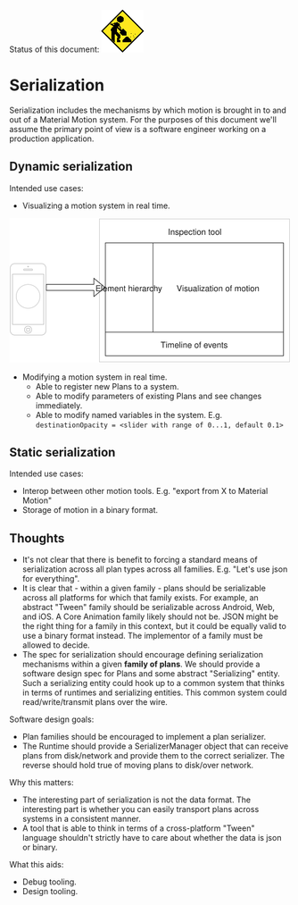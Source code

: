 Status of this document:
![](../_assets/under-construction-flashing-barracade-animation.gif)

# Serialization

Serialization includes the mechanisms by which motion is brought in to and out of a Material Motion system. For the purposes of this document we'll assume the primary point of view is a software engineer working on a production application.

## Dynamic serialization

Intended use cases:

* Visualizing a motion system in real time.

![](../_assets/Inspector.svg)

* Modifying a motion system in real time.
  * Able to register new Plans to a system.
  * Able to modify parameters of existing Plans and see changes immediately.
  * Able to modify named variables in the system. E.g. `destinationOpacity = <slider with range of 0...1, default 0.1>`


## Static serialization

Intended use cases:

* Interop between other motion tools. E.g. "export from X to Material Motion"
* Storage of motion in a binary format.

## Thoughts

* It's not clear that there is benefit to forcing a standard means of serialization across all plan types across all families. E.g. "Let's use json for everything".
* It is clear that - within a given family - plans should be serializable across all platforms for which that family exists. For example, an abstract "Tween" family should be serializable across Android, Web, and iOS. A Core Animation family likely should not be. JSON might be the right thing for a family in this context, but it could be equally valid to use a binary format instead. The implementor of a family must be allowed to decide.
* The spec for serialization should encourage defining serialization mechanisms within a given **family of plans**. We should provide a software design spec for Plans and some abstract "Serializing" entity. Such a serializing entity could hook up to a common system that thinks in terms of runtimes and serializing entities. This common system could read\/write\/transmit plans over the wire.

Software design goals:

* Plan families should be encouraged to implement a plan serializer.
* The Runtime should provide a SerializerManager object that can receive plans from disk\/network and provide them to the correct serializer. The reverse should hold true of moving plans to disk\/over network.

Why this matters:

* The interesting part of serialization is not the data format. The interesting part is whether you can easily transport plans across systems in a consistent manner.
* A tool that is able to think in terms of a cross-platform "Tween" language shouldn't strictly have to care about whether the data is json or binary.

What this aids:

* Debug tooling.
* Design tooling.

